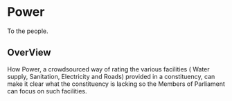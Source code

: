 # Power
To the people.

## OverView
How Power, a crowdsourced way of rating the various facilities ( Water supply, Sanitation, Electricity and Roads) provided in a constituency, can make it clear what the constituency is lacking so the Members of Parliament can focus on such facilities.







